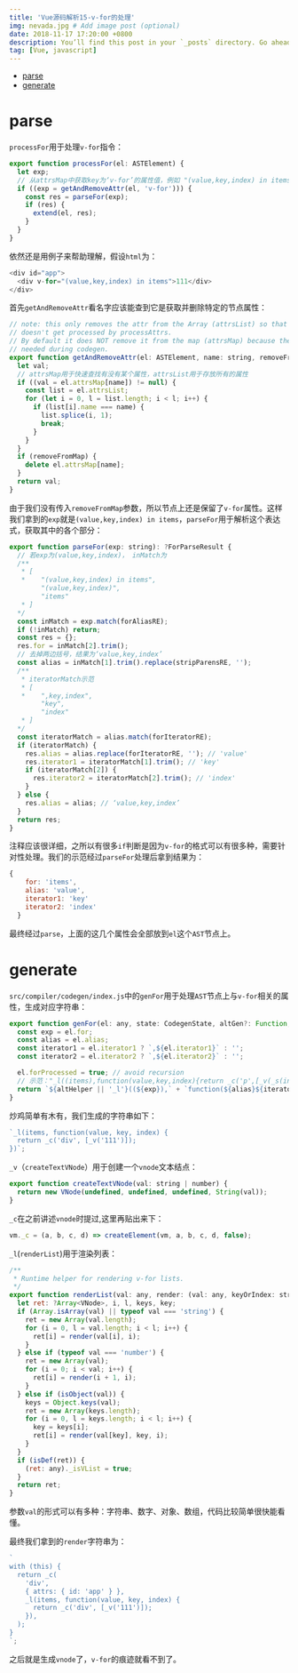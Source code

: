 ```yaml
---
title: 'Vue源码解析15-v-for的处理'
img: nevada.jpg # Add image post (optional)
date: 2018-11-17 17:20:00 +0800
description: You’ll find this post in your `_posts` directory. Go ahead and edit it and re-build the site to see your changes. # Add post description (optional)
tag: [Vue, javascript]
---
```


- [parse](#parse)
- [generate](#generate)

# parse

`processFor`用于处理`v-for`指令：

```js
export function processFor(el: ASTElement) {
  let exp;
  // 从attrsMap中获取key为‘v-for’的属性值，例如 "(value,key,index) in items"
  if ((exp = getAndRemoveAttr(el, 'v-for'))) {
    const res = parseFor(exp);
    if (res) {
      extend(el, res);
    }
  }
}
```

依然还是用例子来帮助理解，假设`html`为：

```js
<div id="app">
  <div v-for="(value,key,index) in items">111</div>
</div>
```

首先`getAndRemoveAttr`看名字应该能查到它是获取并删除特定的节点属性：

```js
// note: this only removes the attr from the Array (attrsList) so that it
// doesn't get processed by processAttrs.
// By default it does NOT remove it from the map (attrsMap) because the map is
// needed during codegen.
export function getAndRemoveAttr(el: ASTElement, name: string, removeFromMap?: boolean): ?string {
  let val;
  // attrsMap用于快速查找有没有某个属性，attrsList用于存放所有的属性
  if ((val = el.attrsMap[name]) != null) {
    const list = el.attrsList;
    for (let i = 0, l = list.length; i < l; i++) {
      if (list[i].name === name) {
        list.splice(i, 1);
        break;
      }
    }
  }
  if (removeFromMap) {
    delete el.attrsMap[name];
  }
  return val;
}
```

由于我们没有传入`removeFromMap`参数，所以节点上还是保留了`v-for`属性。这样我们拿到的`exp`就是`(value,key,index) in items`，`parseFor`用于解析这个表达式，获取其中的各个部分：

```js
export function parseFor(exp: string): ?ForParseResult {
  // 若exp为(value,key,index)， inMatch为
  /**
   * [
   *    "(value,key,index) in items",
        "(value,key,index)",
        "items"
   * ]
  */
  const inMatch = exp.match(forAliasRE);
  if (!inMatch) return;
  const res = {};
  res.for = inMatch[2].trim();
  // 去掉两边括号，结果为‘value,key,index’
  const alias = inMatch[1].trim().replace(stripParensRE, '');
  /**
   * iteratorMatch示范
   * [
   *    ",key,index",
        "key",
        "index"
   * ]
  */
  const iteratorMatch = alias.match(forIteratorRE);
  if (iteratorMatch) {
    res.alias = alias.replace(forIteratorRE, ''); // 'value'
    res.iterator1 = iteratorMatch[1].trim(); // 'key'
    if (iteratorMatch[2]) {
      res.iterator2 = iteratorMatch[2].trim(); // 'index'
    }
  } else {
    res.alias = alias; // ‘value,key,index’
  }
  return res;
}
```

注释应该很详细，之所以有很多`if`判断是因为`v-for`的格式可以有很多种，需要针对性处理。我们的示范经过`parseFor`处理后拿到结果为：

```js
{
    for: 'items',
    alias: 'value',
    iterator1: 'key'
    iterator2: 'index'
  }
```

最终经过`parse`，上面的这几个属性会全部放到`el`这个`AST`节点上。

# generate

`src/compiler/codegen/index.js`中的`genFor`用于处理`AST`节点上与`v-for`相关的属性，生成对应字符串：

```js
export function genFor(el: any, state: CodegenState, altGen?: Function, altHelper?: string): string {
  const exp = el.for;
  const alias = el.alias;
  const iterator1 = el.iterator1 ? `,${el.iterator1}` : '';
  const iterator2 = el.iterator2 ? `,${el.iterator2}` : '';

  el.forProcessed = true; // avoid recursion
  // 示范："_l((items),function(value,key,index){return _c('p',[_v(_s(index)+". "+_s(key)+" : "+_s(value))])})"
  return `${altHelper || '_l'}((${exp}),` + `function(${alias}${iterator1}${iterator2}){` + `return ${(altGen || genElement)(el, state)}` + '})';
}
```

炒鸡简单有木有，我们生成的字符串如下：

```js
`_l(items, function(value, key, index) {
  return _c('div', [_v('111')]);
})`;
```

`_v`（`createTextVNode`）用于创建一个`vnode`文本结点：

```js
export function createTextVNode(val: string | number) {
  return new VNode(undefined, undefined, undefined, String(val));
}
```

`_c`在之前讲述`vnode`时提过,这里再贴出来下：

```js
vm._c = (a, b, c, d) => createElement(vm, a, b, c, d, false);
```

`_l`(`renderList`)用于渲染列表：

```js
/**
 * Runtime helper for rendering v-for lists.
 */
export function renderList(val: any, render: (val: any, keyOrIndex: string | number, index?: number) => VNode): ?Array<VNode> {
  let ret: ?Array<VNode>, i, l, keys, key;
  if (Array.isArray(val) || typeof val === 'string') {
    ret = new Array(val.length);
    for (i = 0, l = val.length; i < l; i++) {
      ret[i] = render(val[i], i);
    }
  } else if (typeof val === 'number') {
    ret = new Array(val);
    for (i = 0; i < val; i++) {
      ret[i] = render(i + 1, i);
    }
  } else if (isObject(val)) {
    keys = Object.keys(val);
    ret = new Array(keys.length);
    for (i = 0, l = keys.length; i < l; i++) {
      key = keys[i];
      ret[i] = render(val[key], key, i);
    }
  }
  if (isDef(ret)) {
    (ret: any)._isVList = true;
  }
  return ret;
}
```

参数`val`的形式可以有多种：字符串、数字、对象、数组，代码比较简单很快能看懂。

最终我们拿到的`render`字符串为：

```js
`
with (this) {
  return _c(
    'div',
    { attrs: { id: 'app' } },
    _l(items, function(value, key, index) {
      return _c('div', [_v('111')]);
    }),
  );
}
`;
```

之后就是生成`vnode`了，`v-for`的痕迹就看不到了。
